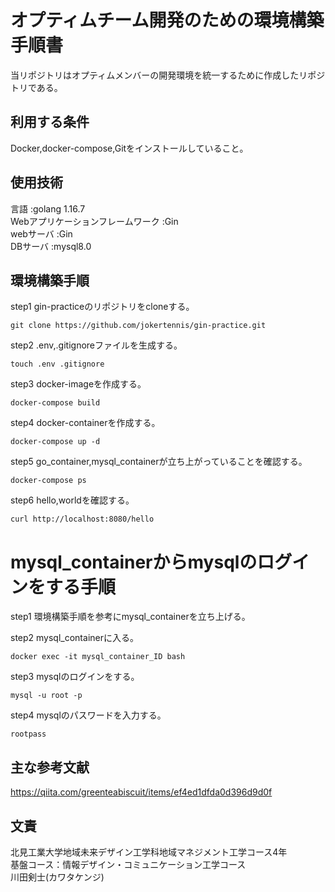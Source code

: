 # オプティムチーム開発のための環境構築手順書

当リポジトリはオプティムメンバーの開発環境を統一するために作成したリポジトリである。

## 利用する条件
Docker,docker-compose,Gitをインストールしていること。

## 使用技術

言語 :golang 1.16.7  
Webアプリケーションフレームワーク :Gin  
webサーバ :Gin  
DBサーバ :mysql8.0

## 環境構築手順

step1 gin-practiceのリポジトリをcloneする。  
```
git clone https://github.com/jokertennis/gin-practice.git
```
step2 .env,.gitignoreファイルを生成する。  
```
touch .env .gitignore
```
step3 docker-imageを作成する。  
```
docker-compose build
```
step4 docker-containerを作成する。  
```
docker-compose up -d
```
step5 go_container,mysql_containerが立ち上がっていることを確認する。  
```
docker-compose ps
```
step6 hello,worldを確認する。  
```
curl http://localhost:8080/hello
```

# mysql_containerからmysqlのログインをする手順

step1 環境構築手順を参考にmysql_containerを立ち上げる。  

step2 mysql_containerに入る。  
```
docker exec -it mysql_container_ID bash
```
step3 mysqlのログインをする。  
```
mysql -u root -p
```
step4 mysqlのパスワードを入力する。  
```
rootpass
```

## 主な参考文献

https://qiita.com/greenteabiscuit/items/ef4ed1dfda0d396d9d0f

## 文責

北見工業大学地域未来デザイン工学科地域マネジメント工学コース4年  
基盤コース：情報デザイン・コミュニケーション工学コース  
川田剣士(カワタケンジ)